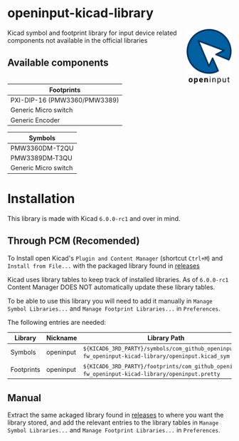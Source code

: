 # openinput-kicad-library

[<img src="docs/assets/logo.svg" alt="" width="20%" align="right">](https://github.com/openinput-fw)

Kicad symbol and footprint library for input device related components not available in the official libraries

## Available components

| Footprints                   |
|------------------------------|
| PXI-DIP-16 (PMW3360/PMW3389) |
| Generic Micro switch         |
| Generic Encoder              |

| Symbols              |
|----------------------|
| PMW3360DM-T2QU       |
| PMW3389DM‐T3QU       |
| Generic Micro switch |

# Installation

This library is made with Kicad `6.0.0-rc1` and over in mind.

## Through PCM (Recomended)

To Install open Kicad's `Plugin and Content Manager` (shortcut `Ctrl+M`) and `Install from File...` with the packaged library found in [releases](https://github.com/openinput-fw/openinput-kicad-library/releases)

Kicad uses library tables to keep track of installed libraries. As of `6.0.0-rc1` Content Manager DOES NOT automatically update these library tables.

To be able to use this library you will need to add it manually in `Manage Symbol Libraries...` and `Manage Footprint Libraries...` in `Preferences`.

The following entries are needed:

| Library    | Nickname   | Library Path                                                                                 |
|------------|------------|----------------------------------------------------------------------------------------------|
| Symbols    | openinput  | `${KICAD6_3RD_PARTY}/symbols/com_github_openinput-fw_openinput-kicad-library/openinput.kicad_sym` |
| Footprints | openinput  | `${KICAD6_3RD_PARTY}/footprints/com_github_openinput-fw_openinput-kicad-library/openinput.pretty` |

## Manual

Extract the same ackaged library found in [releases](https://github.com/openinput-fw/openinput-kicad-library/releases) to where you want the library stored, and add the relevant entries to the library tables in `Manage Symbol Libraries...` and `Manage Footprint Libraries...` in `Preferences`.
